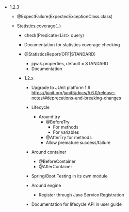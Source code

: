 - 1.2.3

    - @ExpectFailure(ExpectedExceptionClass.class)

    - Statistics.coverage(..)
      - check(Predicate<List<Object>> query)

    - Documentation for statistics coverage checking

    - @StatisticsReport(OFF|STANDARD)
      - jqwik.properties, default = STANDARD
      - Documentation

- 1.2.x
  
    - Upgrade to JUnit platform 1.6
      https://junit.org/junit5/docs/5.6.0/release-notes/#deprecations-and-breaking-changes

    - Lifecycle
        - Around try
          - @BeforeTry
            - For methods
            - For variables
          - @AfterTry for methods
          - Allow premature success/failure

    - Around container
        - @BeforeContainer
        - @AfterContainer

    - Spring/Boot Testing in its own module
 
    - Around engine
      - Register through Java Service Registration

    - Documentation for lifecycle API in user guide
